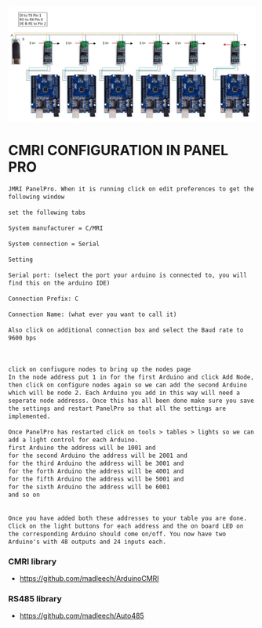 

![img](https://github.com/adarshkumarsingh83/jmri-cmri/blob/main/APPLICATIONS/cmri-485-multiple-node-leds/connections-details.png)

# CMRI CONFIGURATION IN PANEL PRO

```
JMRI PanelPro. When it is running click on edit preferences to get the following window

set the following tabs

System manufacturer = C/MRI

System connection = Serial

Setting

Serial port: (select the port your arduino is connected to, you will find this on the arduino IDE)

Connection Prefix: C

Connection Name: (what ever you want to call it)

Also click on additional connection box and select the Baud rate to 9600 bps



click on confiugure nodes to bring up the nodes page
In the node address put 1 in for the first Arduino and click Add Node, then click on configure nodes again so we can add the second Arduino which will be node 2. Each Arduino you add in this way will need a seperate node addresss. Once this has all been done make sure you save the settings and restart PanelPro so that all the settings are implemented.

Once PanelPro has restarted click on tools > tables > lights so we can add a light control for each Arduino.
first Arduino the address will be 1001 and 
for the second Arduino the address will be 2001 and 
for the third Arduino the address will be 3001 and 
for the forth Arduino the address will be 4001 and 
for the fifth Arduino the address will be 5001 and 
for the sixth Arduino the address will be 6001 
and so on 


Once you have added both these addresses to your table you are done. Click on the light buttons for each address and the on board LED on the corresponding Arduino should come on/off. You now have two Arduino's with 48 outputs and 24 inputs each.
```



### CMRI library

- https://github.com/madleech/ArduinoCMRI

### RS485 library

- https://github.com/madleech/Auto485